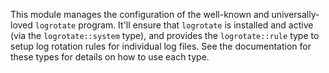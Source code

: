This module manages the configuration of the well-known and
universally-loved `logrotate` program.  It'll ensure that `logrotate` is
installed and active (via the `logrotate::system` type), and provides the
`logrotate::rule` type to setup log rotation rules for individual log files. 
See the documentation for these types for details on how to use each type.
